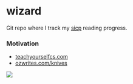 # wizard
Git repo where I track my [sicp](https://teachyourselfcs.com/#programming) reading progress.

### Motivation

* [teachyourselfcs.com](https://teachyourselfcs.com/#programming)
* [ozwrites.com/knives](https://ozwrites.com/knives/)

![](https://anime-girls-holding-programming-books.netlify.app/static/Kanna_Kamui_Finds_SICP-b4a4670b5aaa7211070f2deec94cc3d6.jpg)
